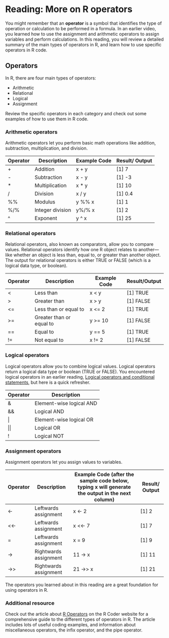# Reading: More on R operators

You might remember that an **operator** is a symbol that identifies the type of operation or calculation to be performed in a formula. In an earlier video, you learned how to use the assignment and arithmetic operators to assign variables and perform calculations. In this reading, you will review a detailed summary of the main types of operators in R, and learn how to use specific operators in R code.

## Operators

In R, there are four main types of operators:

- Arithmetic
- Relational
- Logical
- Assignment

Review the specific operators in each category and check out some examples of how to use them in R code.

### Arithmetic operators

Arithmetic operators let you perform basic math operations like addition, subtraction, multiplication, and division.

| Operator | Description         | Example Code | Result/ Output |
|----------|---------------------|--------------|----------------|
| +        | Addition            | x + y        | [1] 7          |
| -        | Subtraction         | x - y        | [1] -3         |
| *        | Multiplication      | x * y        | [1] 10         |
| /        | Division            | x / y        | [1] 0.4        |
| %%       | Modulus             | y %% x       | [1] 1          |
| %/%      | Integer division    | y%/% x       | [1] 2          |
| ^        | Exponent            | y ^ x        | [1] 25         |

### Relational operators

Relational operators, also known as comparators, allow you to compare values. Relational operators identify how one R object relates to another—like whether an object is less than, equal to, or greater than another object. The output for relational operators is either TRUE or FALSE (which is a logical data type, or boolean).

| Operator | Description             | Example Code | Result/Output |
|----------|-------------------------|--------------|---------------|
| <        | Less than               | x < y        | [1] TRUE      |
| >        | Greater than            | x > y        | [1] FALSE     |
| <=       | Less than or equal to   | x <= 2       | [1] TRUE      |
| >=       | Greater than or equal to| y >= 10      | [1] FALSE     |
| ==       | Equal to                | y == 5       | [1] TRUE      |
| !=       | Not equal to            | x != 2       | [1] FALSE     |

### Logical operators

Logical operators allow you to combine logical values. Logical operators return a logical data type or boolean (TRUE or FALSE). You encountered logical operators in an earlier reading, [Logical operators and conditional statements](../../module-2_programming-using-RStudio/p2_explore-coding-in-R/s2_r_logical-operator-n-conditional-statements.md), but here is a quick refresher.

| Operator | Description            |
|----------|------------------------|
| &        | Element-wise logical AND|
| &&       | Logical AND            |
| \|       | Element-wise logical OR|
| \|\|     | Logical OR             |
| !        | Logical NOT            |

### Assignment operators

Assignment operators let you assign values to variables.

| Operator | Description | Example Code (after the sample code below, typing x will generate the output in the next column) | Result/ Output |
|------|----------------------|----------|--------|
| <-   | Leftwards assignment | x <- 2   | [1] 2  |
| <<-  | Leftwards assignment | x <<- 7  | [1] 7  |
| =    | Leftwards assignment | x = 9    | [1] 9  |
| ->   | Rightwards assignment| 11 -> x  | [1] 11 |
| ->>  | Rightwards assignment| 21 ->> x | [1] 21 |

The operators you learned about in this reading are a great foundation for using operators in R.

### Additional resource

Check out the article about [R Operators](https://r-coder.com/operators-r/#Assignment_operators_in_R) on the R Coder website for a comprehensive guide to the different types of operators in R. The article includes lots of useful coding examples, and information about miscellaneous operators, the infix operator, and the pipe operator.
